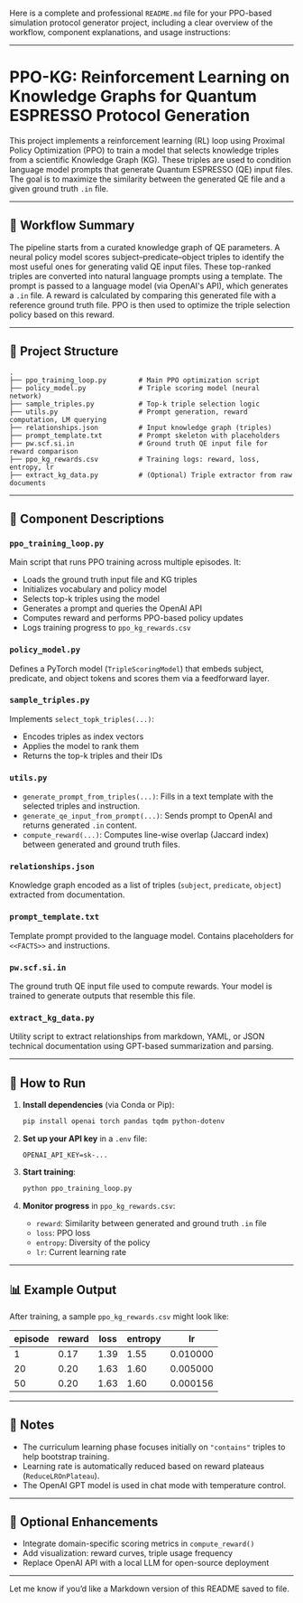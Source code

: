 Here is a complete and professional `README.md` file for your PPO-based simulation protocol generator project, including a clear overview of the workflow, component explanations, and usage instructions:

---

# PPO-KG: Reinforcement Learning on Knowledge Graphs for Quantum ESPRESSO Protocol Generation

This project implements a reinforcement learning (RL) loop using Proximal Policy Optimization (PPO) to train a model that selects knowledge triples from a scientific Knowledge Graph (KG). These triples are used to condition language model prompts that generate Quantum ESPRESSO (QE) input files. The goal is to maximize the similarity between the generated QE file and a given ground truth `.in` file.

---

## 🧠 Workflow Summary

The pipeline starts from a curated knowledge graph of QE parameters. A neural policy model scores subject–predicate–object triples to identify the most useful ones for generating valid QE input files. These top-ranked triples are converted into natural language prompts using a template. The prompt is passed to a language model (via OpenAI's API), which generates a `.in` file. A reward is calculated by comparing this generated file with a reference ground truth file. PPO is then used to optimize the triple selection policy based on this reward.

---

## 📁 Project Structure

```
.
├── ppo_training_loop.py        # Main PPO optimization script
├── policy_model.py             # Triple scoring model (neural network)
├── sample_triples.py           # Top-k triple selection logic
├── utils.py                    # Prompt generation, reward computation, LM querying
├── relationships.json          # Input knowledge graph (triples)
├── prompt_template.txt         # Prompt skeleton with placeholders
├── pw.scf.si.in                # Ground truth QE input file for reward comparison
├── ppo_kg_rewards.csv          # Training logs: reward, loss, entropy, lr
├── extract_kg_data.py          # (Optional) Triple extractor from raw documents
```

---

## 🔧 Component Descriptions

### `ppo_training_loop.py`

Main script that runs PPO training across multiple episodes. It:

* Loads the ground truth input file and KG triples
* Initializes vocabulary and policy model
* Selects top-k triples using the model
* Generates a prompt and queries the OpenAI API
* Computes reward and performs PPO-based policy updates
* Logs training progress to `ppo_kg_rewards.csv`

### `policy_model.py`

Defines a PyTorch model (`TripleScoringModel`) that embeds subject, predicate, and object tokens and scores them via a feedforward layer.

### `sample_triples.py`

Implements `select_topk_triples(...)`:

* Encodes triples as index vectors
* Applies the model to rank them
* Returns the top-k triples and their IDs

### `utils.py`

* `generate_prompt_from_triples(...)`: Fills in a text template with the selected triples and instruction.
* `generate_qe_input_from_prompt(...)`: Sends prompt to OpenAI and returns generated `.in` content.
* `compute_reward(...)`: Computes line-wise overlap (Jaccard index) between generated and ground truth files.

### `relationships.json`

Knowledge graph encoded as a list of triples (`subject`, `predicate`, `object`) extracted from documentation.

### `prompt_template.txt`

Template prompt provided to the language model. Contains placeholders for `<<FACTS>>` and instructions.

### `pw.scf.si.in`

The ground truth QE input file used to compute rewards. Your model is trained to generate outputs that resemble this file.

### `extract_kg_data.py`

Utility script to extract relationships from markdown, YAML, or JSON technical documentation using GPT-based summarization and parsing.

---

## 🚀 How to Run

1. **Install dependencies** (via Conda or Pip):

   ```bash
   pip install openai torch pandas tqdm python-dotenv
   ```

2. **Set up your API key** in a `.env` file:

   ```
   OPENAI_API_KEY=sk-...
   ```

3. **Start training**:

   ```bash
   python ppo_training_loop.py
   ```

4. **Monitor progress** in `ppo_kg_rewards.csv`:

   * `reward`: Similarity between generated and ground truth `.in` file
   * `loss`: PPO loss
   * `entropy`: Diversity of the policy
   * `lr`: Current learning rate

---

## 📊 Example Output

After training, a sample `ppo_kg_rewards.csv` might look like:

| episode | reward | loss | entropy | lr       |
| ------- | ------ | ---- | ------- | -------- |
| 1       | 0.17   | 1.39 | 1.55    | 0.010000 |
| 20      | 0.20   | 1.63 | 1.60    | 0.005000 |
| 50      | 0.20   | 1.63 | 1.60    | 0.000156 |

---

## 📌 Notes

* The curriculum learning phase focuses initially on `"contains"` triples to help bootstrap training.
* Learning rate is automatically reduced based on reward plateaus (`ReduceLROnPlateau`).
* The OpenAI GPT model is used in chat mode with temperature control.

---

## 🧩 Optional Enhancements

* Integrate domain-specific scoring metrics in `compute_reward()`
* Add visualization: reward curves, triple usage frequency
* Replace OpenAI API with a local LLM for open-source deployment

---

Let me know if you’d like a Markdown version of this README saved to file.
